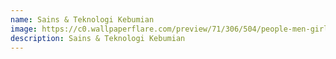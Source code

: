 ```yaml
---
name: Sains & Teknologi Kebumian
image: https://c0.wallpaperflare.com/preview/71/306/504/people-men-girls-sitting.jpg
description: Sains & Teknologi Kebumian
---
```

